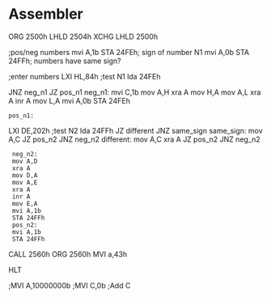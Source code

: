 # Assembler
ORG 2500h
LHLD 2504h
XCHG
LHLD 2500h

;pos/neg numbers
mvi A,1b
STA 24FEh; sign of number N1
mvi A,0b
STA 24FFh; numbers have same sign?


;enter numbers
LXI HL,84h
  ;test N1
  lda 24FEh
  
  JNZ neg_n1
  JZ pos_n1
    neg_n1:
    mvi C,1b
    mov A,H
    xra A
    mov H,A
    mov A,L
    xra A
    inr A
    mov L,A
    mvi A,0b
    STA 24FEh
    
    pos_n1:
    
LXI DE,202h
  ;test N2
  lda 24FFh
     JZ different
     JNZ same_sign
     same_sign:
     mov A,C
     JZ pos_n2
     JNZ neg_n2
     different:
     mov A,C
     xra A
     JZ pos_n2
     JNZ neg_n2

     neg_n2:
     mov A,D
     xra A
     mov D,A
     mov A,E
     xra A
     inr A
     mov E,A
     mvi A,1b
     STA 24FFh
     pos_n2:
     mvi A,1b
     STA 24FFh
     
CALL 2560h
ORG 2560h
MVI a,43h


  
HLT

;MVI A,10000000b
;MVI C,0b
;Add C
